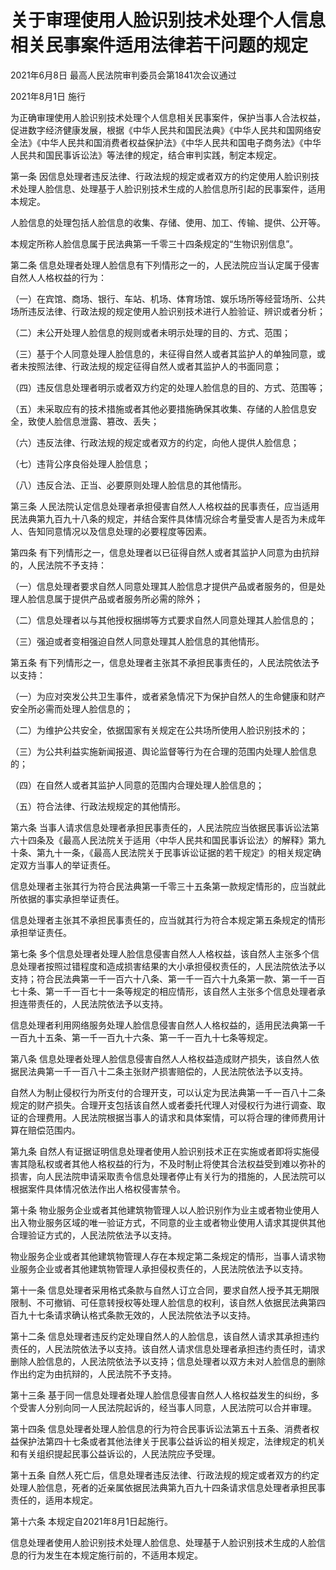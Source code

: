 # 关于审理使用人脸识别技术处理个人信息相关民事案件适用法律若干问题的规定

2021年6月8日 最高人民法院审判委员会第1841次会议通过

2021年8月1日 施行



为正确审理使用人脸识别技术处理个人信息相关民事案件，保护当事人合法权益，促进数字经济健康发展，根据《中华人民共和国民法典》《中华人民共和国网络安全法》《中华人民共和国消费者权益保护法》《中华人民共和国电子商务法》《中华人民共和国民事诉讼法》等法律的规定，结合审判实践，制定本规定。

第一条 因信息处理者违反法律、行政法规的规定或者双方的约定使用人脸识别技术处理人脸信息、处理基于人脸识别技术生成的人脸信息所引起的民事案件，适用本规定。

人脸信息的处理包括人脸信息的收集、存储、使用、加工、传输、提供、公开等。

本规定所称人脸信息属于民法典第一千零三十四条规定的“生物识别信息”。

第二条 信息处理者处理人脸信息有下列情形之一的，人民法院应当认定属于侵害自然人人格权益的行为：

（一）在宾馆、商场、银行、车站、机场、体育场馆、娱乐场所等经营场所、公共场所违反法律、行政法规的规定使用人脸识别技术进行人脸验证、辨识或者分析；

（二）未公开处理人脸信息的规则或者未明示处理的目的、方式、范围；

（三）基于个人同意处理人脸信息的，未征得自然人或者其监护人的单独同意，或者未按照法律、行政法规的规定征得自然人或者其监护人的书面同意；

（四）违反信息处理者明示或者双方约定的处理人脸信息的目的、方式、范围等；

（五）未采取应有的技术措施或者其他必要措施确保其收集、存储的人脸信息安全，致使人脸信息泄露、篡改、丢失；

（六）违反法律、行政法规的规定或者双方的约定，向他人提供人脸信息；

（七）违背公序良俗处理人脸信息；

（八）违反合法、正当、必要原则处理人脸信息的其他情形。

第三条 人民法院认定信息处理者承担侵害自然人人格权益的民事责任，应当适用民法典第九百九十八条的规定，并结合案件具体情况综合考量受害人是否为未成年人、告知同意情况以及信息处理的必要程度等因素。

第四条 有下列情形之一，信息处理者以已征得自然人或者其监护人同意为由抗辩的，人民法院不予支持：

（一）信息处理者要求自然人同意处理其人脸信息才提供产品或者服务的，但是处理人脸信息属于提供产品或者服务所必需的除外；

（二）信息处理者以与其他授权捆绑等方式要求自然人同意处理其人脸信息的；

（三）强迫或者变相强迫自然人同意处理其人脸信息的其他情形。

第五条 有下列情形之一，信息处理者主张其不承担民事责任的，人民法院依法予以支持：

（一）为应对突发公共卫生事件，或者紧急情况下为保护自然人的生命健康和财产安全所必需而处理人脸信息的；

（二）为维护公共安全，依据国家有关规定在公共场所使用人脸识别技术的；

（三）为公共利益实施新闻报道、舆论监督等行为在合理的范围内处理人脸信息的；

（四）在自然人或者其监护人同意的范围内合理处理人脸信息的；

（五）符合法律、行政法规规定的其他情形。

第六条 当事人请求信息处理者承担民事责任的，人民法院应当依据民事诉讼法第六十四条及《最高人民法院关于适用〈中华人民共和国民事诉讼法〉的解释》第九十条、第九十一条，《最高人民法院关于民事诉讼证据的若干规定》的相关规定确定双方当事人的举证责任。

信息处理者主张其行为符合民法典第一千零三十五条第一款规定情形的，应当就此所依据的事实承担举证责任。

信息处理者主张其不承担民事责任的，应当就其行为符合本规定第五条规定的情形承担举证责任。

第七条 多个信息处理者处理人脸信息侵害自然人人格权益，该自然人主张多个信息处理者按照过错程度和造成损害结果的大小承担侵权责任的，人民法院依法予以支持；符合民法典第一千一百六十八条、第一千一百六十九条第一款、第一千一百七十条、第一千一百七十一条等规定的相应情形，该自然人主张多个信息处理者承担连带责任的，人民法院依法予以支持。

信息处理者利用网络服务处理人脸信息侵害自然人人格权益的，适用民法典第一千一百九十五条、第一千一百九十六条、第一千一百九十七条等规定。

第八条 信息处理者处理人脸信息侵害自然人人格权益造成财产损失，该自然人依据民法典第一千一百八十二条主张财产损害赔偿的，人民法院依法予以支持。

自然人为制止侵权行为所支付的合理开支，可以认定为民法典第一千一百八十二条规定的财产损失。合理开支包括该自然人或者委托代理人对侵权行为进行调查、取证的合理费用。人民法院根据当事人的请求和具体案情，可以将合理的律师费用计算在赔偿范围内。

第九条 自然人有证据证明信息处理者使用人脸识别技术正在实施或者即将实施侵害其隐私权或者其他人格权益的行为，不及时制止将使其合法权益受到难以弥补的损害，向人民法院申请采取责令信息处理者停止有关行为的措施的，人民法院可以根据案件具体情况依法作出人格权侵害禁令。

第十条 物业服务企业或者其他建筑物管理人以人脸识别作为业主或者物业使用人出入物业服务区域的唯一验证方式，不同意的业主或者物业使用人请求其提供其他合理验证方式的，人民法院依法予以支持。

物业服务企业或者其他建筑物管理人存在本规定第二条规定的情形，当事人请求物业服务企业或者其他建筑物管理人承担侵权责任的，人民法院依法予以支持。

第十一条 信息处理者采用格式条款与自然人订立合同，要求自然人授予其无期限限制、不可撤销、可任意转授权等处理人脸信息的权利，该自然人依据民法典第四百九十七条请求确认格式条款无效的，人民法院依法予以支持。

第十二条 信息处理者违反约定处理自然人的人脸信息，该自然人请求其承担违约责任的，人民法院依法予以支持。该自然人请求信息处理者承担违约责任时，请求删除人脸信息的，人民法院依法予以支持；信息处理者以双方未对人脸信息的删除作出约定为由抗辩的，人民法院不予支持。

第十三条 基于同一信息处理者处理人脸信息侵害自然人人格权益发生的纠纷，多个受害人分别向同一人民法院起诉的，经当事人同意，人民法院可以合并审理。

第十四条 信息处理者处理人脸信息的行为符合民事诉讼法第五十五条、消费者权益保护法第四十七条或者其他法律关于民事公益诉讼的相关规定，法律规定的机关和有关组织提起民事公益诉讼的，人民法院应予受理。

第十五条 自然人死亡后，信息处理者违反法律、行政法规的规定或者双方的约定处理人脸信息，死者的近亲属依据民法典第九百九十四条请求信息处理者承担民事责任的，适用本规定。

第十六条 本规定自2021年8月1日起施行。

信息处理者使用人脸识别技术处理人脸信息、处理基于人脸识别技术生成的人脸信息的行为发生在本规定施行前的，不适用本规定。